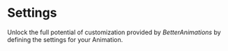 # Settings

Unlock the full potential of customization provided by _BetterAnimations_ by defining the settings for your Animation.
